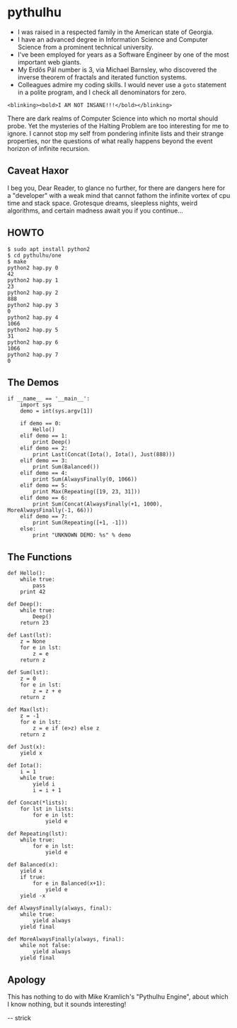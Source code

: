 # pythulhu
* I was raised in a respected family in the American state of Georgia.
* I have an advanced degree in Information Science and Computer Science
from a prominent technical university.
* I've been employed for years as a Software Engineer by one of the most important web giants.
* My Erdős Pál number is 3, via Michael Barnsley, who discovered the inverse
theorem of fractals and iterated function systems.
* Colleagues admire my coding skills.  I would never use a `goto` statement
in a polite program, and I check all denominators for zero.

`<blinking><bold>I AM NOT INSANE!!!</bold></blinking>`

There are dark realms of Computer Science into which no mortal should
probe.  Yet the mysteries of the Halting Problem are too interesting for me to
ignore.  I cannot stop my self from pondering infinite lists and their
strange properties, nor the questions of what really happens beyond the
event horizon of infinite recursion.

## Caveat Haxor
I beg you, Dear Reader, to glance no further, for there are dangers
here for a "developer" with a weak mind that cannot fathom the infinite vortex
of cpu time and stack space.  Grotesque dreams, sleepless nights,
weird algorithms, and certain madness await you if you continue...

## HOWTO
```
$ sudo apt install python2
$ cd pythulhu/one
$ make
python2 hap.py 0
42
python2 hap.py 1
23
python2 hap.py 2
888
python2 hap.py 3
0
python2 hap.py 4
1066
python2 hap.py 5
31
python2 hap.py 6
1066
python2 hap.py 7
0
```

## The Demos
```
if __name__ == '__main__':
    import sys
    demo = int(sys.argv[1])

    if demo == 0:
        Hello()
    elif demo == 1:
        print Deep()
    elif demo == 2:
        print Last(Concat(Iota(), Iota(), Just(888)))
    elif demo == 3:
        print Sum(Balanced())
    elif demo == 4:
        print Sum(AlwaysFinally(0, 1066))
    elif demo == 5:
        print Max(Repeating([19, 23, 31]))
    elif demo == 6:
        print Sum(Concat(AlwaysFinally(+1, 1000), MoreAlwaysFinally(-1, 66)))
    elif demo == 7:
        print Sum(Repeating([+1, -1]))
    else:
        print "UNKNOWN DEMO: %s" % demo
```

## The Functions
```
def Hello():
    while true:
        pass
    print 42

def Deep():
    while true:
        Deep()
    return 23

def Last(lst):
    z = None
    for e in lst:
        z = e
    return z

def Sum(lst):
    z = 0
    for e in lst:
        z = z + e
    return z

def Max(lst):
    z = -1
    for e in lst:
        z = e if (e>z) else z
    return z

def Just(x):
    yield x

def Iota():
    i = 1
    while true:
        yield i
        i = i + 1

def Concat(*lists):
    for lst in lists:
        for e in lst:
            yield e

def Repeating(lst):
    while true:
        for e in lst:
            yield e

def Balanced(x):
    yield x
    if true:
        for e in Balanced(x+1):
            yield e
    yield -x

def AlwaysFinally(always, final):
    while true:
        yield always
    yield final

def MoreAlwaysFinally(always, final):
    while not false:
        yield always
    yield final
```

## Apology
This has nothing to do with Mike Kramlich's "Pythulhu Engine",
about which I know nothing, but it sounds interesting!

-- strick
